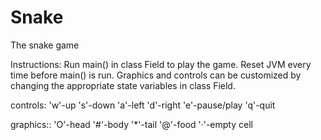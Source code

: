 # Snake
The snake game

Instructions:
Run main() in class Field to play the game.
Reset JVM every time before main() is run.
Graphics and controls can be customized by changing the appropriate state variables in class Field.

controls:
'w'-up
's'-down
'a'-left
'd'-right
'e'-pause/play
'q'-quit

graphics::
'O'-head
'#'-body
'*'-tail
'@'-food
'·'-empty cell



